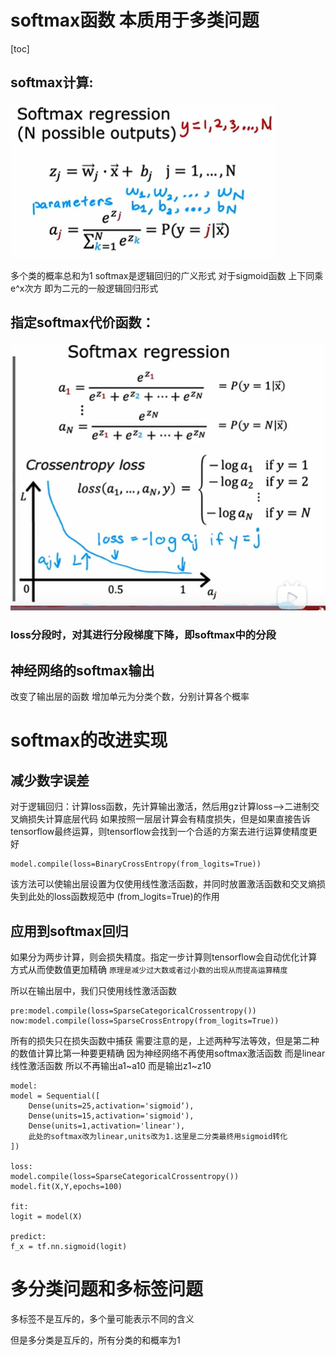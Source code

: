 # softmax函数  本质用于多类问题
[toc]
## softmax计算:
<img src="src\softmax.jpg"> 

多个类的概率总和为1   softmax是逻辑回归的广义形式
对于sigmoid函数   上下同乘e^x次方  即为二元的一般逻辑回归形式



## 指定softmax代价函数：

<img src="src\softmaxloss.jpg"> 

 ### loss分段时，对其进行分段梯度下降，即softmax中的分段



 ## 神经网络的softmax输出
 改变了输出层的函数  增加单元为分类个数，分别计算各个概率




# softmax的改进实现

## 减少数字误差
对于逻辑回归：计算loss函数，先计算输出激活，然后用gz计算loss-->二进制交叉熵损失计算底层代码
如果按照一层层计算会有精度损失，但是如果直接告诉tensorflow最终运算，则tensorflow会找到一个合适的方案去进行运算使精度更好

``` 
model.compile(loss=BinaryCrossEntropy(from_logits=True))
```
该方法可以使输出层设置为仅使用线性激活函数，并同时放置激活函数和交叉熵损失到此处的loss函数规范中    (from_logits=True)的作用


## 应用到softmax回归
如果分为两步计算，则会损失精度。指定一步计算则tensorflow会自动优化计算方式从而使数值更加精确
`原理是减少过大数或者过小数的出现从而提高运算精度`

所以在输出层中，我们只使用线性激活函数
```
pre:model.compile(loss=SparseCategoricalCrossentropy())
now:model.compile(loss=SparseCrossEntropy(from_logits=True))
```
所有的损失只在损失函数中捕获
需要注意的是，上述两种写法等效，但是第二种的数值计算比第一种要更精确
因为神经网络不再使用softmax激活函数  而是linear线性激活函数 所以不再输出a1~a10 而是输出z1~z10

```
model:
model = Sequential([
    Dense(units=25,activation='sigmoid‘),
    Dense(units=15,activation='sigmoid'),
    Dense(units=1,activation='linear'),  
    此处的softmax改为linear,units改为1.这里是二分类最终用sigmoid转化
])

loss:
model.compile(loss=SparseCategoricalCrossentropy())
model.fit(X,Y,epochs=100)

fit:
logit = model(X)

predict:
f_x = tf.nn.sigmoid(logit)
```


# 多分类问题和多标签问题
多标签不是互斥的，多个量可能表示不同的含义

但是多分类是互斥的，所有分类的和概率为1